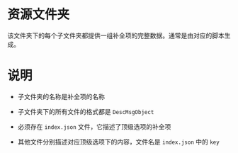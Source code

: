 # 资源文件夹

该文件夹下的每个子文件夹都提供一组补全项的完整数据。通常是由对应的脚本生成。

# 说明

* 子文件夹的名称是补全项的名称

* 子文件夹下的所有文件的格式都是 `DescMsgObject`

* 必须存在 `index.json` 文件，它描述了顶级选项的补全项

* 其他文件分别描述对应顶级选项下的内容，文件名是 `index.json` 中的 `key`
